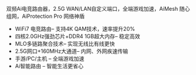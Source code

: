 双频Ai电竞路由器，2.5G WAN/LAN自定义端口，全端游戏加速，AiMesh 随心组网，AiProtection Pro 网络神盾
- WiFi7 电竞路由– 支持4K QAM技术，速率提升20%
- 四核2.0GHz强劲芯片+DDR4 1GB超大内存– 稳定高效 
- MLO多链路聚合技术– 实现无线比有线更快
- 2.5G网口+160MHz大通道– 内网、外网疾速传输
- 手游/PC/主机 – 全端游戏加速
- Ai智能路由 – 智能生活更省心